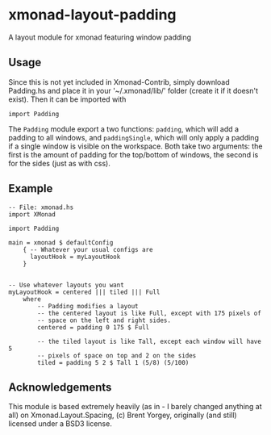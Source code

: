 xmonad-layout-padding
=====================

A layout module for xmonad featuring window padding

## Usage

Since this is not yet included in Xmonad-Contrib, simply download
Padding.hs and place it in your '~/.xmonad/lib/' folder (create it if
it doesn't exist). Then it can be imported with

~~~
import Padding
~~~

The `Padding` module export a two functions: `padding`, which
will add a padding to all windows, and `paddingSingle`, which will
only apply a padding if a single window is visible on the workspace.
Both take two arguments: the first is the amount of padding for the
top/bottom of windows, the second is for the sides (just as with css).

## Example

~~~{.haskell}
-- File: xmonad.hs
import XMonad

import Padding

main = xmonad $ defaultConfig
	{ -- Whatever your usual configs are
      layoutHook = myLayoutHook
	}


-- Use whatever layouts you want
myLayoutHook = centered ||| tiled ||| Full
    where  
        -- Padding modifies a layout
        -- the centered layout is like Full, except with 175 pixels of
        -- space on the left and right sides.
        centered = padding 0 175 $ Full

        -- the tiled layout is like Tall, except each window will have 5
        -- pixels of space on top and 2 on the sides
        tiled = padding 5 2 $ Tall 1 (5/8) (5/100)
~~~

## Acknowledgements

This module is based extremely heavily (as in - I barely changed
anything at all) on Xmonad.Layout.Spacing, (c) Brent Yorgey, originally
(and still) licensed under a BSD3 license.
